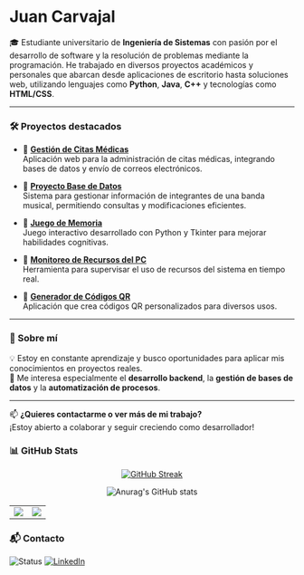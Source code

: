 # Juan Carvajal

🎓 Estudiante universitario de **Ingeniería de Sistemas** con pasión por el desarrollo de software y la resolución de problemas mediante la programación. He trabajado en diversos proyectos académicos y personales que abarcan desde aplicaciones de escritorio hasta soluciones web, utilizando lenguajes como **Python**, **Java**, **C++** y tecnologías como **HTML/CSS**.

---

### 🛠️ Proyectos destacados

- 🔹 [**Gestión de Citas Médicas**](https://github.com/Shadowfiend2504/GestionCitasMedicas)  
  Aplicación web para la administración de citas médicas, integrando bases de datos y envío de correos electrónicos.

- 🔹 [**Proyecto Base de Datos**](https://github.com/Shadowfiend2504/Grupo-3)  
  Sistema para gestionar información de integrantes de una banda musical, permitiendo consultas y modificaciones eficientes.

- 🔹 [**Juego de Memoria**](https://github.com/Shadowfiend2504/-Memoria-o-Busca-las-parejas)  
  Juego interactivo desarrollado con Python y Tkinter para mejorar habilidades cognitivas.

- 🔹 [**Monitoreo de Recursos del PC**](https://github.com/Shadowfiend2504/Monitoreo-de-recursos-pc)  
  Herramienta para supervisar el uso de recursos del sistema en tiempo real.

- 🔹 [**Generador de Códigos QR**](https://github.com/Shadowfiend2504/Generador_qr)  
  Aplicación que crea códigos QR personalizados para diversos usos.

---

### 🚀 Sobre mí

💡 Estoy en constante aprendizaje y busco oportunidades para aplicar mis conocimientos en proyectos reales.  
🔧 Me interesa especialmente el **desarrollo backend**, la **gestión de bases de datos** y la **automatización de procesos**.

---

📫 **¿Quieres contactarme o ver más de mi trabajo?**  
¡Estoy abierto a colaborar y seguir creciendo como desarrollador!

### 📊 GitHub Stats

<div align="center">

[![GitHub Streak](https://github-readme-streak-stats.herokuapp.com?user=Shadowfiend2504&theme=dark)](https://git.io/streak-stats)

![Anurag's GitHub stats](https://github-readme-stats.vercel.app/api?username=shadowfiend2504&show_icons=true&theme=dark)

<table>
  <tr>
    <td><img src="https://github-readme-stats.vercel.app/api/top-langs/?username=shadowfiend2504&layout=compact&theme=dark" /></td>
    <td><img src="https://github-readme-stats.vercel.app/api/top-langs/?username=anuraghazra&hide_progress=true&theme=dark" /></td>
  </tr>
</table>

</div>

### 📬 Contacto

![Status](https://img.shields.io/badge/Estudiante%20de%20Ingenier%C3%ADa%20de%20Sistemas-blueviolet?style=flat-square)
[![LinkedIn](https://img.shields.io/badge/LinkedIn-Juan%20Carvajal-0077B5?style=flat-square&logo=linkedin)](https://www.linkedin.com/in/js-carvajal-66821a346/)
